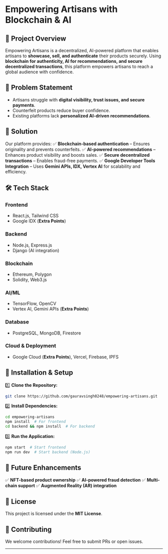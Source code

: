# Empowering Artisans with Blockchain & AI

## 📌 Project Overview
Empowering Artisans is a decentralized, AI-powered platform that enables artisans to **showcase, sell, and authenticate** their products securely. Using **blockchain for authenticity, AI for recommendations, and secure decentralized transactions**, this platform empowers artisans to reach a global audience with confidence.

## 🚀 Problem Statement
- Artisans struggle with **digital visibility, trust issues, and secure payments**.
- Counterfeit products reduce buyer confidence.
- Existing platforms lack **personalized AI-driven recommendations**.

## 🎯 Solution
Our platform provides:
✅ **Blockchain-based authentication** – Ensures originality and prevents counterfeits.
✅ **AI-powered recommendations** – Enhances product visibility and boosts sales.
✅ **Secure decentralized transactions** – Enables fraud-free payments.
✅ **Google Developer Tools Integration** – Uses **Gemini APIs, IDX, Vertex AI** for scalability and efficiency.

## 🛠️ Tech Stack
### **Frontend**
- React.js, Tailwind CSS
- Google IDX (**Extra Points**)

### **Backend**
- Node.js, Express.js
- Django (AI integration)

### **Blockchain**
- Ethereum, Polygon
- Solidity, Web3.js

### **AI/ML**
- TensorFlow, OpenCV
- Vertex AI, Gemini APIs (**Extra Points**)

### **Database**
- PostgreSQL, MongoDB, Firestore

### **Cloud & Deployment**
- Google Cloud (**Extra Points**), Vercel, Firebase, IPFS

## 🔧 Installation & Setup
1️⃣ **Clone the Repository:**
```sh
git clone https://github.com/gauravsingh0248/empowering-artisans.git
```

2️⃣ **Install Dependencies:**
```sh
cd empowering-artisans
npm install  # For frontend
cd backend && npm install  # For backend
```

3️⃣ **Run the Application:**
```sh
npm start  # Start frontend
npm run dev  # Start backend (Node.js)
```

## 📌 Future Enhancements
✅ **NFT-based product ownership**
✅ **AI-powered fraud detection**
✅ **Multi-chain support**
✅ **Augmented Reality (AR) integration**

## 📄 License
This project is licensed under the **MIT License**.

## 🤝 Contributing
We welcome contributions! Feel free to submit PRs or open issues.

---

